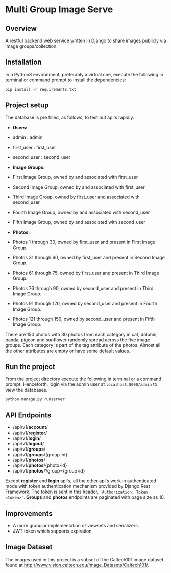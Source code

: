 # Multi Group Image Serve

## Overview

A restful backend web service written in Django to share images publicly via image groups/collection.

## Installation

In a Python3 environment, preferably a virtual one, execute the following in terminal or command prompt to install the dependencies:

```
pip install -r requirements.txt
```

## Project setup

The database is pre filled, as follows, to test out api's rapidly.

- **Users:**
 - admin : admin
 - first\_user : first\_user
 - second\_user : second\_user

- **Image Groups:**
 - First Image Group, owned by and associated with first\_user
 - Second Image Group, owned by and associated with first\_user
 - Third Image Group, owned by first\_user and associated with second\_user
 - Fourth Image Group, owned by and associated with second\_user
 - Fifth Image Group, owned by and associated with second\_user

- **Photos:**
 - Photos 1 through 30, owned by first\_user and present in First Image Group.
 - Photos 31 through 60, owned by first\_user and present in Second Image Group.
 - Photos 61 through 75, owned by first\_user and present in Third Image Group.
 - Photos 76 through 90, owned by second\_user and present in Third Image Group.
 - Photos 91 through 120, owned by second\_user and present in Fourth Image Group.
 - Photos 121 through 150, owned by second\_user and present in Fifth Image Group.

There are 150 photos with 30 photos from each category in cat, dolphin, panda, pigeon and sunflower randomly spread across the five image groups. Each category is part of the tag attribute of the photos. Almost all the other attributes are empty or have some default values.

## Run the project

From the project directory execute the following in terminal or a command prompt. Henceforth, login via the admin user at `localhost:8000/admin` to view the databases.

```
python manage.py runserver
```

## API Endpoints

- /api/v1/**account**/
- /api/v1/**register**/
- /api/v1/**login**/ 
- /api/v1/**logout**/
- /api/v1/**groups**/
- /api/v1/**groups**/{group-id}
- /api/v1/**photos**/
- /api/v1/**photos**/{photo-id}
- /api/v1/**photos**/?group={group-id}

Except **register** and **login** api's, all the other api's work in authenticated mode with token authentication mechanism provided by Django Rest Framework. The token is sent in this header, `'Authorization: Token <token>'`. **Groups** and **photos** endpoints are paginated with page size as 10.

## Improvements

- A more granular implementation of viewsets and serializers.
- JWT token which supports expiration

## Image Dataset

The images used in this project is a subset of the Caltech101 image dataset found at http://www.vision.caltech.edu/Image_Datasets/Caltech101/.